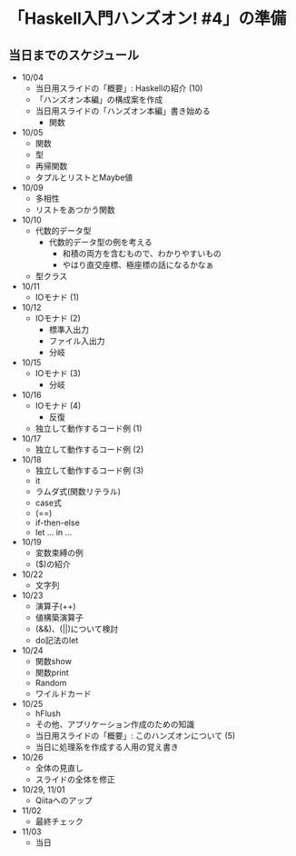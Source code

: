 「Haskell入門ハンズオン! #4」の準備
===================================

当日までのスケジュール
----------------------

* 10/04
	+ 当日用スライドの「概要」: Haskellの紹介 (10)
	+ 「ハンズオン本編」の構成案を作成
	+ 当日用スライドの「ハンズオン本編」書き始める
		- 関数
* 10/05
	+ 関数
	+ 型
	+ 再帰関数
	+ タプルとリストとMaybe値
* 10/09
	+ 多相性
	+ リストをあつかう関数
* 10/10
	+ 代数的データ型
		- 代数的データ型の例を考える
			* 和積の両方を含むもので、わかりやすいもの
			* やはり直交座標、極座標の話になるかなぁ
	+ 型クラス
* 10/11
	+ IOモナド (1)
* 10/12
	+ IOモナド (2)
		- 標準入出力
		- ファイル入出力
		- 分岐
* 10/15
	+ IOモナド (3)
		- 分岐
* 10/16
	+ IOモナド (4)
		- 反復
	+ 独立して動作するコード例 (1)
* 10/17
	+ 独立して動作するコード例 (2)
* 10/18
	+ 独立して動作するコード例 (3)
	+ it
	+ ラムダ式(関数リテラル)
	+ case式
	+ (==)
	+ if-then-else
	+ let ... in ...
* 10/19
	+ 変数束縛の例
	+ ($)の紹介
* 10/22
	+ 文字列
* 10/23
	+ 演算子(++)
	+ 値構築演算子
	+ (&&)、(||)について検討
	+ do記法のlet
* 10/24
	+ 関数show
	+ 関数print
	+ Random
	+ ワイルドカード
* 10/25
	+ hFlush
	+ その他、アプリケーション作成のための知識
	+ 当日用スライドの「概要」: このハンズオンについて (5)
	+ 当日に処理系を作成する人用の覚え書き
* 10/26
	+ 全体の見直し
	+ スライドの全体を修正
* 10/29, 11/01
	+ Qiitaへのアップ
* 11/02
	+ 最終チェック
* 11/03
	+ 当日
